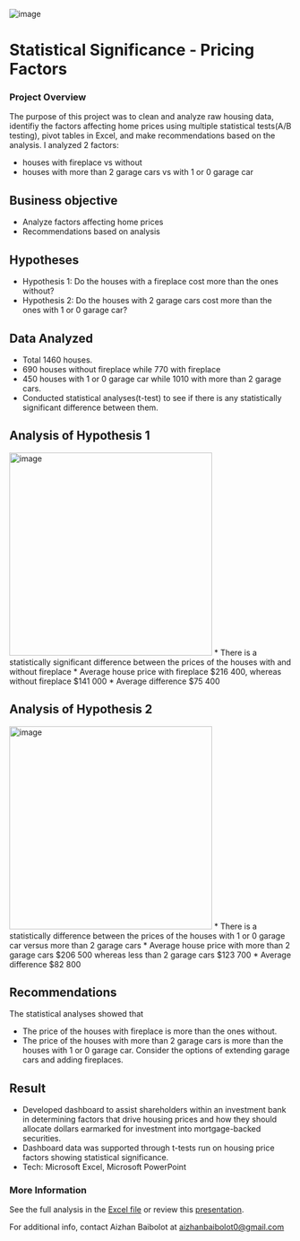 ![image](https://user-images.githubusercontent.com/98500457/200945913-0018aac2-ce89-44a3-ab49-bf837b1d4930.png)

# **Statistical Significance - Pricing Factors**
### Project Overview <p>
The purpose of this  project was to clean and analyze raw housing data, identifiy the factors affecting home prices using multiple statistical tests(A/B testing), pivot tables in Excel, and make recommendations based on the analysis. I analyzed 2 factors:
  * houses with fireplace vs without
  * houses with more than 2 garage cars vs with 1 or 0 garage car 
## Business objective
* Analyze factors affecting home prices
* Recommendations based on analysis
  
## Hypotheses
  * Hypothesis 1: Do the houses with a fireplace cost more than the ones without?
  * Hypothesis 2: Do the houses with 2 garage cars cost more than the ones with 1 or 0 garage car?

## Data Analyzed
  * Total 1460 houses.
  * 690 houses without fireplace while 770 with fireplace
  * 450 houses with 1 or 0 garage car while 1010 with more than 2 garage cars.
  * Conducted statistical analyses(t-test) to see if there is any statistically significant difference between them.
 
## Analysis of Hypothesis 1
<img width="362" alt="image" src="https://user-images.githubusercontent.com/98500457/200953200-168b7068-19a8-4d32-86a9-26f2621ef0a2.png">
* There is a statistically significant difference between the prices of the houses with and without fireplace 
* Average house price with fireplace $216 400, whereas without fireplace $141 000 
* Average difference $75 400

## Analysis of Hypothesis 2  
 <img width="362" alt="image" src="https://user-images.githubusercontent.com/98500457/200953351-aa05422c-b680-49a3-ad12-ccb6cca89457.png">
* There is a statistically difference between the prices of the houses with 1 or 0 garage car versus more than 2 garage cars
* Average house price with more than 2 garage cars $206 500 whereas less than 2 garage cars $123 700
* Average difference $82 800


## Recommendations

The statistical analyses showed that
  * The price of the houses with fireplace is more than the ones without.
  * The price of the houses with more than 2 garage cars is more than the houses with 1 or 0 garage car.
Consider the options of extending garage cars and adding fireplaces.


 
## Result
*	Developed dashboard to assist shareholders within an investment bank in determining factors that drive housing prices and how they should allocate dollars earmarked for investment into mortgage-backed securities. 
*	Dashboard data was supported through t-tests run on housing price factors showing statistical significance.
*	Tech: Microsoft Excel, Microsoft PowerPoint





### More Information
See the full analysis in the [Excel file](https://1drv.ms/x/s!Aq0hO2ADWvnDgT6t5JCJeDJW9LD4) or review this [presentation](https://github.com/Aizhanbaibolot/Statistical-Significance-Pricing-Factors/blob/main/capstone2_house_prices.pdf).

For additional info, contact Aizhan Baibolot at []()aizhanbaibolot0@gmail.com
